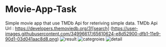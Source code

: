 # Movie-App-Task
Simple movie app that use TMDb Api for reteriving simple data.
 TMDb Api Url :   https://developers.themoviedb.org/3![search]
 (https://user-images.githubusercontent.com/34996617/65610624-e8d52900-dfb1-11e9-90d1-03d041aac8d8.png)
![result](https://user-images.githubusercontent.com/34996617/65610626-e8d52900-dfb1-11e9-88bd-94f9dee410ac.png)
![categroies](https://user-images.githubusercontent.com/34996617/65610627-e8d52900-dfb1-11e9-86e1-a754fd7cca57.png)
![detail](https://user-images.githubusercontent.com/34996617/65610629-e96dbf80-dfb1-11e9-8ab3-966ab970399b.png)

